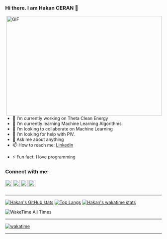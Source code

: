 <!--
  -- Author:
  -- Date:
  -- Content:
  -->

### Hi there. I am Hakan CERAN 👋

<img align="right" alt="GIF" src="https://magiccopy.xyz/assets/images/hadder.gif" width="500" height="320" />
 
- 🔭 I’m currently working on Theta Clean Energy
- 🌱 I’m currently learning Machine Learning Algorithms
- 👯 I’m looking to collaborate on Machine Learning
- 🤔 I’m looking for help with PIV.
- 💬 Ask me about anything
- 📫 How to reach me: [Linkedin](https://www.linkedin.com/in/hakanceran/)
<!--  - 😄 Pronouns: ... -->
- ⚡ Fun fact: I love programming

### Connect with me:
[<img align="left" alt="mertdemir | Medium"    width="22px" src="https://cdn.jsdelivr.net/npm/simple-icons@v3/icons/medium.svg"    />](https://hakanceran.medium.com/)
[<img align="left" alt="mertdemir | Twitter"   width="22px" src="https://cdn.jsdelivr.net/npm/simple-icons@v3/icons/twitter.svg"   />](https://twitter.com/hakanceran64)
[<img align="left" alt="mertdemir | LinkedIn"  width="22px" src="https://cdn.jsdelivr.net/npm/simple-icons@v3/icons/linkedin.svg"  />](https://www.linkedin.com/in/hakanceran/)
[<img align="left" alt="mertdemir | Instagram" width="22px" src="https://cdn.jsdelivr.net/npm/simple-icons@v3/icons/instagram.svg" />](https://www.instagram.com/muhendis.okur/)

<br>
<br>

---

[![Hakan's GitHub stats](https://github-readme-stats.vercel.app/api?username=hakanceran64&theme=tokyonight)](https://github.com/anuraghazra/github-readme-stats)
[![Top Langs](https://github-readme-stats.vercel.app/api/top-langs/?username=hakanceran64)](https://github.com/anuraghazra/github-readme-stats)
[![Hakan's wakatime stats](https://github-readme-stats.vercel.app/api/wakatime?username=hakanceran)](https://github.com/anuraghazra/github-readme-stats)

![WakeTime All Times](https://wakatime.com/share/@hakanceran/36cd5f45-9fca-4c4d-a1e1-5a60e6185e26.png)

---

[![wakatime](https://wakatime.com/badge/user/3c7a50f7-fbe6-44cd-bb8b-623bd7ce08b2.svg)](https://wakatime.com/@3c7a50f7-fbe6-44cd-bb8b-623bd7ce08b2)

---
